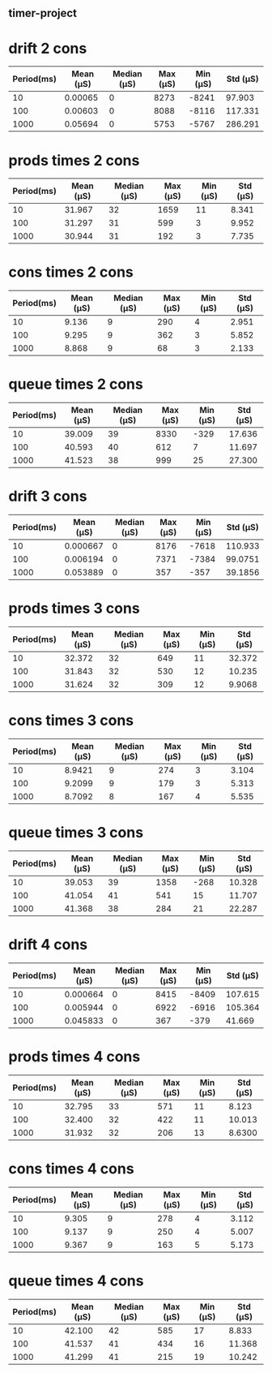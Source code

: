 ## timer-project

# drift 2 cons
|     Period(ms)    |    Mean  (μS)    |     Median   (μS)    |     Max   (μS)    |     Min   (μS)    |     Std (μS)    |
|---------------------|---------------------------|------------------------|-----------------------|------------------------|-------------------------------|
|     10              |     0.00065               |     0                  |     8273              |     -8241              |     97.903                    |
|     100             |     0.00603               |     0                  |     8088              |     -8116              |     117.331                   |
|     1000            |     0.05694               |     0                  |     5753              |     -5767              |     286.291                   |

# prods times 2 cons 
|     Period(ms)    |     Mean  (μS)    |     Median   (μS)    |     Max   (μS)    |     Min   (μS)    |     Std (μS)    |
|---------------------|---------------------------|------------------------|-----------------------|------------------------|-------------------------------|
|     10              |     31.967                |     32                 |     1659              |     11                 |     8.341                     |
|     100             |     31.297                |     31                 |     599               |     3                  |     9.952                     |
|     1000            |     30.944                |     31                 |     192               |     3                  |     7.735                     |

# cons times 2 cons 

|     Period(ms)    |    Mean  (μS)    |     Median   (μS)    |     Max   (μS)    |     Min   (μS)    |     Std (μS)    |
|---------------------|---------------------------|------------------------|-----------------------|------------------------|-------------------------------|
|     10              |     9.136                 |     9                  |     290               |     4                  |     2.951                     |
|     100             |     9.295                 |     9                  |     362               |     3                  |     5.852                     |
|     1000            |     8.868                 |     9                  |     68                |     3                  |     2.133                     |

# queue times 2 cons 

|     Period(ms)    |     Mean  (μS)    |     Median   (μS)    |     Max   (μS)    |     Min   (μS)    |     Std (μS)    |
|---------------------|---------------------------|------------------------|-----------------------|------------------------|-------------------------------|
|     10              |     39.009                |     39                 |     8330              |     -329               |     17.636                    |
|     100             |     40.593                |     40                 |     612               |     7                  |     11.697                    |
|     1000            |     41.523                |     38                 |     999               |     25                 |     27.300                    |

# drift 3 cons
|     Period(ms)    |     Mean  (μS)    |     Median   (μS)    |     Max   (μS)    |     Min   (μS)    |     Std (μS)    |
|---------------------|---------------------------|------------------------|-----------------------|------------------------|-------------------------------|
|     10              |     0.000667              |     0                  |     8176              |     -7618              |     110.933                   |
|     100             |     0.006194              |     0                  |     7371              |     -7384              |     99.0751                   |
|     1000            |     0.053889              |     0                  |     357               |     -357               |     39.1856                   |

# prods times 3 cons 
|     Period(ms)    |     Mean  (μS)    |     Median   (μS)    |     Max   (μS)    |     Min   (μS)    |     Std (μS)    |
|---------------------|---------------------------|------------------------|-----------------------|------------------------|-------------------------------|
|     10              |     32.372                |     32                 |     649               |     11                 |     32.372                    |
|     100             |     31.843                |     32                 |     530               |     12                 |     10.235                    |
|     1000            |     31.624                |     32                 |     309               |     12                 |     9.9068                    |

# cons times 3 cons
|     Period(ms)    |     Mean  (μS)    |     Median   (μS)    |     Max   (μS)    |     Min   (μS)    |     Std (μS)    |
|---------------------|---------------------------|------------------------|-----------------------|------------------------|-------------------------------|
|     10              |     8.9421                |     9                  |     274               |     3                  |     3.104                     |
|     100             |     9.2099                |     9                  |     179               |     3                  |     5.313                     |
|     1000            |     8.7092                |     8                  |     167               |     4                  |     5.535                     |
# queue times 3 cons 
|     Period(ms)    |     Mean  (μS)    |     Median   (μS)    |     Max   (μS)    |     Min   (μS)    |     Std (μS)    |
|---------------------|---------------------------|------------------------|-----------------------|------------------------|-------------------------------|
|     10              |     39.053                |     39                 |     1358              |     -268               |     10.328                    |
|     100             |     41.054                |     41                 |     541               |     15                 |     11.707                    |
|     1000            |     41.368                |     38                 |     284               |     21                 |     22.287                    |

# drift 4 cons

|     Period(ms)    |    Mean  (μS)    |     Median   (μS)    |     Max   (μS)    |     Min   (μS)    |     Std (μS)    |
|---------------------|---------------------------|------------------------|-----------------------|------------------------|-------------------------------|
|     10              |     0.000664              |     0                  |     8415              |     -8409              |     107.615                   |
|     100             |     0.005944              |     0                  |     6922              |     -6916              |     105.364                   |
|     1000            |     0.045833              |     0                  |     367               |     -379               |     41.669                    |
# prods times 4 cons 

|     Period(ms)    |     Mean  (μS)    |     Median   (μS)    |     Max   (μS)    |     Min   (μS)    |     Std (μS)    |
|---------------------|---------------------------|------------------------|-----------------------|------------------------|-------------------------------|
|     10              |     32.795                |     33                 |     571               |     11                 |     8.123                     |
|     100             |     32.400                |     32                 |     422               |     11                 |     10.013                    |
|     1000            |     31.932                |     32                 |     206               |     13                 |     8.6300                    |
# cons times 4 cons
|     Period(ms)    |     Mean  (μS)    |     Median   (μS)    |     Max   (μS)    |     Min   (μS)    |     Std (μS)    |
|---------------------|---------------------------|------------------------|-----------------------|------------------------|-------------------------------|
|     10              |     9.305                 |     9                  |     278               |     4                  |     3.112                     |
|     100             |     9.137                 |     9                  |     250               |     4                  |     5.007                     |
|     1000            |     9.367                 |     9                  |     163               |     5                  |     5.173                     |
# queue times 4 cons 
|     Period(ms)    |     Mean  (μS)    |     Median   (μS)    |     Max   (μS)    |     Min   (μS)    |     Std (μS)    |
|---------------------|---------------------------|------------------------|-----------------------|------------------------|-------------------------------|
|     10              |     42.100                |     42                 |     585               |     17                 |     8.833                     |
|     100             |     41.537                |     41                 |     434               |     16                 |     11.368                    |
|     1000            |     41.299                |     41                 |     215               |     19                 |     10.242                    |
